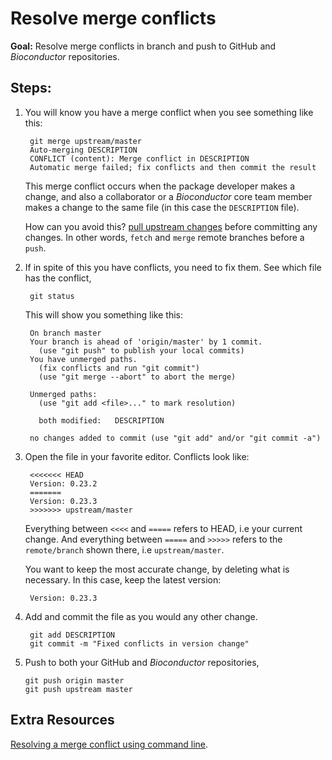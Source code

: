 # Resolve merge conflicts

__Goal:__ Resolve merge conflicts in branch and push to GitHub and
_Bioconductor_ repositories.

## Steps:

1. You will know you have a merge conflict when you see something like
   this:

        git merge upstream/master
        Auto-merging DESCRIPTION
        CONFLICT (content): Merge conflict in DESCRIPTION
        Automatic merge failed; fix conflicts and then commit the result

    This merge conflict occurs when the package developer makes a
    change, and also a collaborator or a _Bioconductor_ core team
    member makes a change to the same file (in this case the
    `DESCRIPTION` file).

    How can you avoid this? [pull upstream changes][] before
    committing any changes. In other words, `fetch` and `merge` remote
    branches before a `push`.

1. If in spite of this you have conflicts, you need to fix them. See
   which file has the conflict,

        git status

    This will show you something like this:

	    On branch master
	    Your branch is ahead of 'origin/master' by 1 commit.
          (use "git push" to publish your local commits)
	    You have unmerged paths.
	      (fix conflicts and run "git commit")
	      (use "git merge --abort" to abort the merge)

	    Unmerged paths:
	      (use "git add <file>..." to mark resolution)

          both modified:   DESCRIPTION

	    no changes added to commit (use "git add" and/or "git commit -a")

1. Open the file in your favorite editor. Conflicts look like:

	    <<<<<<< HEAD
	    Version: 0.23.2
	    =======
 	    Version: 0.23.3
	    >>>>>>> upstream/master

	Everything between `<<<<` and `=====` refers to HEAD, i.e your
    current change. And everything between `=====` and `>>>>>` refers
    to the `remote/branch` shown there, i.e `upstream/master`.

	You want to keep the most accurate change, by deleting what is
    necessary. In this case, keep the latest version:

        Version: 0.23.3

1. Add and commit the file as you would any other change.

	    git add DESCRIPTION
	    git commit -m "Fixed conflicts in version change"

1. 	Push to both your GitHub and _Bioconductor_ repositories,

	    git push origin master
	    git push upstream master

## Extra Resources

[Resolving a merge conflict using command line][].

[Resolving a merge conflict using command line]: https://help.github.com/articles/resolving-a-merge-conflict-using-the-command-line/
[pull upstream changes]: ../pull-upstream-changes
